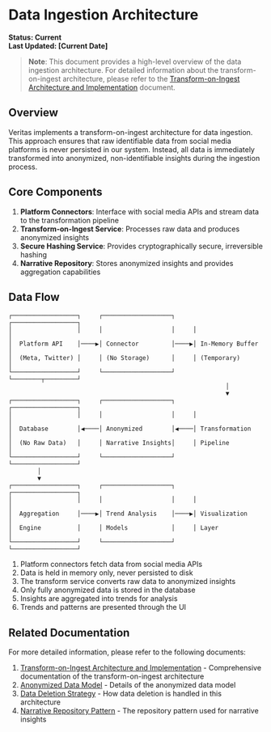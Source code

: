 # Data Ingestion Architecture

**Status: Current**  
**Last Updated: [Current Date]**

> **Note**: This document provides a high-level overview of the data ingestion architecture. For detailed information about the transform-on-ingest architecture, please refer to the [Transform-on-Ingest Architecture and Implementation](./transform-on-ingest-consolidated.md) document.

## Overview

Veritas implements a transform-on-ingest architecture for data ingestion. This approach ensures that raw identifiable data from social media platforms is never persisted in our system. Instead, all data is immediately transformed into anonymized, non-identifiable insights during the ingestion process.

## Core Components

1. **Platform Connectors**: Interface with social media APIs and stream data to the transformation pipeline
2. **Transform-on-Ingest Service**: Processes raw data and produces anonymized insights
3. **Secure Hashing Service**: Provides cryptographically secure, irreversible hashing
4. **Narrative Repository**: Stores anonymized insights and provides aggregation capabilities

## Data Flow

```
┌──────────────────┐     ┌───────────────────┐     ┌──────────────────┐
│                  │     │                   │     │                  │
│  Platform API    │────▶│ Connector         │────▶│ In-Memory Buffer │
│  (Meta, Twitter) │     │ (No Storage)      │     │ (Temporary)      │
└──────────────────┘     └───────────────────┘     └────────┬─────────┘
                                                            │
                                                            ▼
┌──────────────────┐     ┌───────────────────┐     ┌──────────────────┐
│                  │     │                   │     │                  │
│  Database        │◀────│ Anonymized        │◀────│ Transformation   │
│  (No Raw Data)   │     │ Narrative Insights│     │ Pipeline         │
└──────────────────┘     └───────────────────┘     └──────────────────┘
        │
        ▼
┌──────────────────┐     ┌───────────────────┐     ┌──────────────────┐
│                  │     │                   │     │                  │
│  Aggregation     │────▶│ Trend Analysis    │────▶│ Visualization    │
│  Engine          │     │ Models            │     │ Layer            │
└──────────────────┘     └───────────────────┘     └──────────────────┘
```

1. Platform connectors fetch data from social media APIs
2. Data is held in memory only, never persisted to disk
3. The transform service converts raw data to anonymized insights
4. Only fully anonymized data is stored in the database
5. Insights are aggregated into trends for analysis
6. Trends and patterns are presented through the UI

## Related Documentation

For more detailed information, please refer to the following documents:

1. [Transform-on-Ingest Architecture and Implementation](./transform-on-ingest-consolidated.md) - Comprehensive documentation of the transform-on-ingest architecture
2. [Anonymized Data Model](./anonymized-data-model.md) - Details of the anonymized data model
3. [Data Deletion Strategy](./data-deletion-strategy.md) - How data deletion is handled in this architecture
4. [Narrative Repository Pattern](./narrative-repository-pattern.md) - The repository pattern used for narrative insights 